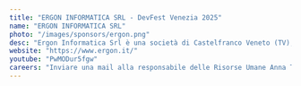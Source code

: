 ```yaml
---
title: "ERGON INFORMATICA SRL - DevFest Venezia 2025"
name: "ERGON INFORMATICA SRL"
photo: "/images/sponsors/ergon.png"
desc: "Ergon Informatica Srl è una società di Castelfranco Veneto (TV), attiva dal 1988. Fornisce soluzioni ERP per aziende alimentari e si occupa di progettazione, consulenza e sviluppo di software in ambito gestionale. Fornisce inoltre servizi sistemistici, quali la cybersecurity, il networking e la virtualizzazione dei sistemi. Recentemente l'azienda ha creato un'area R&D che si occupa di progetti in ambiti quali l'AI, nonché l'ottimizzazione dei sistemi, con soluzioni all'avanguardia."
website: "https://www.ergon.it/"
youtube: "PwMODur5fgw"
careers: "Inviare una mail alla responsabile delle Risorse Umane Anna Tieppo; mail: <a href='mailto:tieppo.a@ergon.it'>tieppo.a@ergon.it</a>, oppure caricare il CV sul sito alla seguente <a href='https://www.ergon.it/job'>pagina</a>"
---
```

